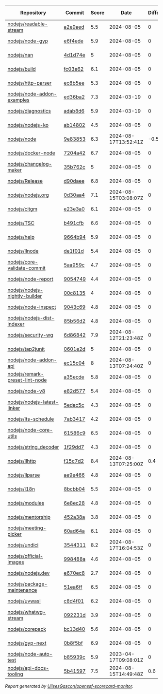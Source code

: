 <!-- OPENSSF-SCORECARD-MONITOR:START -->

| Repository | Commit | Score | Date | Difference | Report Link |
| -- | -- | -- | -- | -- | -- |
| [nodejs/readable-stream](https://github.com/nodejs/readable-stream) | [a2e9aed](https://github.com/nodejs/readable-stream/commit/a2e9aedf4aeee4a5e4d8efcb175edb67e2817eaa) | 5.5 | 2024-08-05 | 0 | [Full Report](https://deps.dev/project/github/nodejs%2Freadable-stream) |
| [nodejs/node-gyp](https://github.com/nodejs/node-gyp) | [e6f4ede](https://github.com/nodejs/node-gyp/commit/e6f4ede10cca28e9edeaa85d7830914c5d1499c7) | 5.9 | 2024-08-05 | 0 | [Full Report](https://deps.dev/project/github/nodejs%2Fnode-gyp) |
| [nodejs/nan](https://github.com/nodejs/nan) | [4d1d74e](https://github.com/nodejs/nan/commit/4d1d74e0a9ea8fa8091b88e45dc57e4c7eb9cdf7) | 5 | 2024-08-05 | 0 | [Full Report](https://deps.dev/project/github/nodejs%2Fnan) |
| [nodejs/build](https://github.com/nodejs/build) | [fc03e62](https://github.com/nodejs/build/commit/fc03e62c315ddb482b6e64df039c6b8bf306e2cf) | 6.1 | 2024-08-05 | 0 | [Full Report](https://deps.dev/project/github/nodejs%2Fbuild) |
| [nodejs/http-parser](https://github.com/nodejs/http-parser) | [ec8b5ee](https://github.com/nodejs/http-parser/commit/ec8b5ee63f0e51191ea43bb0c6eac7bfbff3141d) | 5.3 | 2024-08-05 | 0 | [Full Report](https://deps.dev/project/github/nodejs%2Fhttp-parser) |
| [nodejs/node-addon-examples](https://github.com/nodejs/node-addon-examples) | [ed36ba2](https://github.com/nodejs/node-addon-examples/commit/ed36ba2d8512d73c7171b9537c96a63bc34e9831) | 7.3 | 2024-03-19 | 0 | [Full Report](https://deps.dev/project/github/nodejs%2Fnode-addon-examples) |
| [nodejs/diagnostics](https://github.com/nodejs/diagnostics) | [adab8d6](https://github.com/nodejs/diagnostics/commit/adab8d62aca9e47928570c29e7e5908a0f825039) | 5.9 | 2024-03-19 | 0 | [Full Report](https://deps.dev/project/github/nodejs%2Fdiagnostics) |
| [nodejs/nodejs-ko](https://github.com/nodejs/nodejs-ko) | [ab14802](https://github.com/nodejs/nodejs-ko/commit/ab14802dc2e7288bdc4353a24176dce2f4ba9dff) | 4.5 | 2024-08-05 | 0 | [Full Report](https://deps.dev/project/github/nodejs%2Fnodejs-ko) |
| [nodejs/node](https://github.com/nodejs/node) | [9e83853](https://github.com/nodejs/node/commit/9e83853294321e792cafdcd8384f1bf4c95610c9) | 6.3 | 2024-08-17T13:52:41Z | -0.5 | [Full Report](https://deps.dev/project/github/nodejs%2Fnode) |
| [nodejs/docker-node](https://github.com/nodejs/docker-node) | [7204a42](https://github.com/nodejs/docker-node/commit/7204a429e89a79cb667cfbe0a0745363e3c101d6) | 6.7 | 2024-08-05 | 0 | [Full Report](https://deps.dev/project/github/nodejs%2Fdocker-node) |
| [nodejs/changelog-maker](https://github.com/nodejs/changelog-maker) | [35b762c](https://github.com/nodejs/changelog-maker/commit/35b762c78ae5beb7dbe0cacca41717ddb29a3484) | 5 | 2024-08-05 | 0 | [Full Report](https://deps.dev/project/github/nodejs%2Fchangelog-maker) |
| [nodejs/Release](https://github.com/nodejs/Release) | [d90daee](https://github.com/nodejs/Release/commit/d90daee4e39ab94f0f7982a8717a4dbc03df7d40) | 6.8 | 2024-08-05 | 0 | [Full Report](https://deps.dev/project/github/nodejs%2Frelease) |
| [nodejs/nodejs.org](https://github.com/nodejs/nodejs.org) | [0d30aa4](https://github.com/nodejs/nodejs.org/commit/0d30aa40f9232afc193d1f08b56bcbec407991d9) | 7.1 | 2024-08-15T03:08:07Z | 0 | [Full Report](https://deps.dev/project/github/nodejs%2Fnodejs.org) |
| [nodejs/citgm](https://github.com/nodejs/citgm) | [e23e3a0](https://github.com/nodejs/citgm/commit/e23e3a042a09a61eea7cc42afbeaa20333af10d2) | 6.1 | 2024-08-05 | 0 | [Full Report](https://deps.dev/project/github/nodejs%2Fcitgm) |
| [nodejs/TSC](https://github.com/nodejs/TSC) | [b491cfb](https://github.com/nodejs/TSC/commit/b491cfb0d506fad7a50728dddc6430bbafba9a84) | 6.6 | 2024-08-05 | 0 | [Full Report](https://deps.dev/project/github/nodejs%2Ftsc) |
| [nodejs/help](https://github.com/nodejs/help) | [9664b94](https://github.com/nodejs/help/commit/9664b94661f00245d245d967968c54413a4b4c0e) | 5.9 | 2024-08-05 | 0 | [Full Report](https://deps.dev/project/github/nodejs%2Fhelp) |
| [nodejs/llnode](https://github.com/nodejs/llnode) | [de1f01d](https://github.com/nodejs/llnode/commit/de1f01d70a5c58111dd873d340f898023e4e8fe6) | 5.4 | 2024-08-05 | 0 | [Full Report](https://deps.dev/project/github/nodejs%2Fllnode) |
| [nodejs/core-validate-commit](https://github.com/nodejs/core-validate-commit) | [5aa959c](https://github.com/nodejs/core-validate-commit/commit/5aa959cdd971d8426b4d7f48ea2ef95cdf4242d9) | 4.7 | 2024-08-05 | 0 | [Full Report](https://deps.dev/project/github/nodejs%2Fcore-validate-commit) |
| [nodejs/node-report](https://github.com/nodejs/node-report) | [9054749](https://github.com/nodejs/node-report/commit/90547492f5da29948b00a19b13490b2ebe2c0cd6) | 4.4 | 2024-08-05 | 0 | [Full Report](https://deps.dev/project/github/nodejs%2Fnode-report) |
| [nodejs/nodejs-nightly-builder](https://github.com/nodejs/nodejs-nightly-builder) | [00c8135](https://github.com/nodejs/nodejs-nightly-builder/commit/00c8135102b0e272ed1d8950845a5412cc9bc237) | 4 | 2024-08-05 | 0 | [Full Report](https://deps.dev/project/github/nodejs%2Fnodejs-nightly-builder) |
| [nodejs/node-inspect](https://github.com/nodejs/node-inspect) | [9043c69](https://github.com/nodejs/node-inspect/commit/9043c6986822cf499829c079f9a7debf0a95403f) | 4.8 | 2024-08-05 | 0 | [Full Report](https://deps.dev/project/github/nodejs%2Fnode-inspect) |
| [nodejs/nodejs-dist-indexer](https://github.com/nodejs/nodejs-dist-indexer) | [85b56d2](https://github.com/nodejs/nodejs-dist-indexer/commit/85b56d2afb590b8dbe3e716082123182ca19f9bc) | 4.8 | 2024-08-05 | 0 | [Full Report](https://deps.dev/project/github/nodejs%2Fnodejs-dist-indexer) |
| [nodejs/security-wg](https://github.com/nodejs/security-wg) | [6d86842](https://github.com/nodejs/security-wg/commit/6d868428fa09a0ad8e9773bf02a4debd72b16f43) | 7.9 | 2024-08-12T21:23:48Z | 0 | [Full Report](https://deps.dev/project/github/nodejs%2Fsecurity-wg) |
| [nodejs/tap2junit](https://github.com/nodejs/tap2junit) | [0601e2d](https://github.com/nodejs/tap2junit/commit/0601e2df056c9a6625eba78c627eab405d09caa8) | 5 | 2024-08-05 | 0 | [Full Report](https://deps.dev/project/github/nodejs%2Ftap2junit) |
| [nodejs/node-addon-api](https://github.com/nodejs/node-addon-api) | [ec15c04](https://github.com/nodejs/node-addon-api/commit/ec15c046ffb65abc55754facc98f2ccf47836f9d) | 8 | 2024-08-13T07:24:40Z | 0 | [Full Report](https://deps.dev/project/github/nodejs%2Fnode-addon-api) |
| [nodejs/remark-preset-lint-node](https://github.com/nodejs/remark-preset-lint-node) | [a35ecde](https://github.com/nodejs/remark-preset-lint-node/commit/a35ecde960f65d2dc3410824b73dbe24e56fb22d) | 5.8 | 2024-08-05 | 0 | [Full Report](https://deps.dev/project/github/nodejs%2Fremark-preset-lint-node) |
| [nodejs/node-v8](https://github.com/nodejs/node-v8) | [e82d577](https://github.com/nodejs/node-v8/commit/e82d577cdc34e19a65d919975b7ba35f2b9bc915) | 5.4 | 2024-08-05 | 0 | [Full Report](https://deps.dev/project/github/nodejs%2Fnode-v8) |
| [nodejs/nodejs-latest-linker](https://github.com/nodejs/nodejs-latest-linker) | [5edac5c](https://github.com/nodejs/nodejs-latest-linker/commit/5edac5c47c6b3f619bff3e51996dd18796f92c71) | 4.3 | 2024-08-05 | 0 | [Full Report](https://deps.dev/project/github/nodejs%2Fnodejs-latest-linker) |
| [nodejs/lts-schedule](https://github.com/nodejs/lts-schedule) | [7ab3417](https://github.com/nodejs/lts-schedule/commit/7ab3417749715bd6665eb840da54a5bea696ecc0) | 4.2 | 2024-08-05 | 0 | [Full Report](https://deps.dev/project/github/nodejs%2Flts-schedule) |
| [nodejs/node-core-utils](https://github.com/nodejs/node-core-utils) | [61586c9](https://github.com/nodejs/node-core-utils/commit/61586c92da2a586dac91d997e02a9f712b2f13dd) | 6.5 | 2024-08-05 | 0 | [Full Report](https://deps.dev/project/github/nodejs%2Fnode-core-utils) |
| [nodejs/string_decoder](https://github.com/nodejs/string_decoder) | [1f29dd7](https://github.com/nodejs/string_decoder/commit/1f29dd715a6c829da89e869af7dafc231c20ed9f) | 4.3 | 2024-08-05 | 0 | [Full Report](https://deps.dev/project/github/nodejs%2Fstring_decoder) |
| [nodejs/llhttp](https://github.com/nodejs/llhttp) | [f15c7d2](https://github.com/nodejs/llhttp/commit/f15c7d2030c18cfc3df1354035ea3bb2b4750bb9) | 8.4 | 2024-08-13T07:25:00Z | 0.4 | [Full Report](https://deps.dev/project/github/nodejs%2Fllhttp) |
| [nodejs/llparse](https://github.com/nodejs/llparse) | [ae9e466](https://github.com/nodejs/llparse/commit/ae9e466a0c7112c97e69891f3594f918000c27a6) | 4.8 | 2024-08-05 | 0 | [Full Report](https://deps.dev/project/github/nodejs%2Fllparse) |
| [nodejs/i18n](https://github.com/nodejs/i18n) | [8bcbb04](https://github.com/nodejs/i18n/commit/8bcbb04a212b5ea65ba362407d1c65a3aaefc392) | 5.5 | 2024-08-05 | 0 | [Full Report](https://deps.dev/project/github/nodejs%2Fi18n) |
| [nodejs/modules](https://github.com/nodejs/modules) | [6e8ec28](https://github.com/nodejs/modules/commit/6e8ec28d20993ed8a7815c82255471ac628f2c3d) | 4.8 | 2024-08-05 | 0 | [Full Report](https://deps.dev/project/github/nodejs%2Fmodules) |
| [nodejs/mentorship](https://github.com/nodejs/mentorship) | [452a38a](https://github.com/nodejs/mentorship/commit/452a38aec26bb4d9256b2dcde79c51ffd44cd2b7) | 3.8 | 2024-08-05 | 0 | [Full Report](https://deps.dev/project/github/nodejs%2Fmentorship) |
| [nodejs/meeting-picker](https://github.com/nodejs/meeting-picker) | [60ad64a](https://github.com/nodejs/meeting-picker/commit/60ad64a4aec53dbfb74223c813bde9a1cbf505fa) | 6.1 | 2024-08-05 | 0 | [Full Report](https://deps.dev/project/github/nodejs%2Fmeeting-picker) |
| [nodejs/undici](https://github.com/nodejs/undici) | [3544311](https://github.com/nodejs/undici/commit/35443118500dc89ab78b7b67aa50982d6c1647ab) | 8.2 | 2024-08-17T16:04:53Z | 0 | [Full Report](https://deps.dev/project/github/nodejs%2Fundici) |
| [nodejs/official-images](https://github.com/nodejs/official-images) | [998488a](https://github.com/nodejs/official-images/commit/998488aded6d858b073320b7e0d93903005277c1) | 4.6 | 2024-08-05 | 0 | [Full Report](https://deps.dev/project/github/nodejs%2Fofficial-images) |
| [nodejs/nodejs.dev](https://github.com/nodejs/nodejs.dev) | [e670ec8](https://github.com/nodejs/nodejs.dev/commit/e670ec88c82119ed3141d97e24a2e98630a304c9) | 2.7 | 2024-08-05 | 0 | [Full Report](https://deps.dev/project/github/nodejs%2Fnodejs.dev) |
| [nodejs/package-maintenance](https://github.com/nodejs/package-maintenance) | [51ea6ff](https://github.com/nodejs/package-maintenance/commit/51ea6ff3df90d59e09cebe05ec1e649d33b6d432) | 6.5 | 2024-08-05 | 0 | [Full Report](https://deps.dev/project/github/nodejs%2Fpackage-maintenance) |
| [nodejs/uvwasi](https://github.com/nodejs/uvwasi) | [c8d4f01](https://github.com/nodejs/uvwasi/commit/c8d4f01c909565c776947f38f9343521ada2534e) | 6.2 | 2024-08-05 | 0 | [Full Report](https://deps.dev/project/github/nodejs%2Fuvwasi) |
| [nodejs/whatwg-stream](https://github.com/nodejs/whatwg-stream) | [092231d](https://github.com/nodejs/whatwg-stream/commit/092231da3ade919daef9b23ea4e0ed7c9a7dea80) | 3.9 | 2024-08-05 | 0 | [Full Report](https://deps.dev/project/github/nodejs%2Fwhatwg-stream) |
| [nodejs/corepack](https://github.com/nodejs/corepack) | [bc13d40](https://github.com/nodejs/corepack/commit/bc13d40037d0b1bfd386e260ae741f55505b5c7c) | 5.6 | 2024-08-05 | 0 | [Full Report](https://deps.dev/project/github/nodejs%2Fcorepack) |
| [nodejs/gyp-next](https://github.com/nodejs/gyp-next) | [0b8f5bf](https://github.com/nodejs/gyp-next/commit/0b8f5bfcaac7eb02a4fd7154712b08adb3c84aba) | 6.9 | 2024-08-05 | 0 | [Full Report](https://deps.dev/project/github/nodejs%2Fgyp-next) |
| [nodejs/node-auto-test](https://github.com/nodejs/node-auto-test) | [b85939c](https://github.com/nodejs/node-auto-test/commit/b85939c0dc88670c1d3fbed36b5aba01e2c3f4c7) | 5.9 | 2023-04-17T09:08:01Z | 0 | [Full Report](https://deps.dev/project/github/nodejs%2Fnode-auto-test) |
| [nodejs/api-docs-tooling](https://github.com/nodejs/api-docs-tooling) | [5b41597](https://github.com/nodejs/api-docs-tooling/commit/5b41597721187e0f631fc6ca1fb7241f4cd465d5) | 7.5 | 2024-08-15T14:49:48Z | 0.6 | [Full Report](https://deps.dev/project/github/nodejs%2Fapi-docs-tooling) |

_Report generated by [UlisesGascon/openssf-scorecard-monitor](https://github.com/UlisesGascon/openssf-scorecard-monitor)._
<!-- OPENSSF-SCORECARD-MONITOR:END -->